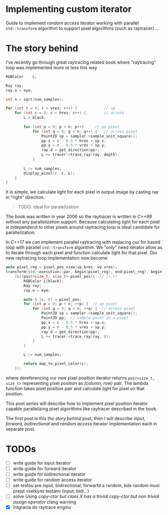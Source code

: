 # Implementing custom iterator

Guide to implement *random access* iterator working with parallel `std::transform` algorithm to support pixel algorithms (such as raytracer) ...

# The story behind

I've recently go through great raytracing related book where "raytracing" loop was implemented more or less this way

```c++
RGBColor	L;

Ray ray;
ray.o = eye;

int n = sqrt(num_samples);

for (int r = 0; r < vres; r++) {			// up
	for (int c = 0; c < hres; c++) {		// across
		L = black;
		
		for (int p = 0; p < n; p++)		// up pixel
			for (int q = 0; q < n; q++) {	// across pixel
				Point2D sp = sampler->sample_unit_square();
				pp.x = c - 0.5 * hres + sp.x;
				pp.y = r - 0.5 * vres + sp.y;
				ray.d = get_direction(pp);
				L += tracer->trace_ray(ray, depth);
			}
										
		L /= num_samples;
		display_pixel(r, c, L);
	}
}
```

It is simple, we calculate light for each pixel in output image by casting ray in "right" direction.

> TODO: ideal for paralelization

The book was written in year 2006 so the raytracer is written in *C++98* without any parallelization support. Because calculating light for each pixel is independend to other pixels around raytracing loop is ideal candidate for parallelization. 

In *C++17* we can implement parallel raytracing with replacing our for based loop with parallel `std::transform` algorithm. We "only" need iterator allow as to iterate through each pixel and function calculate light for that pixel. Our new raytracing loop implementation now become

```c++
auto pixel_rng = pixel_pos_view(vp.hres, vp.vres);
transform(std::execution::par, begin(pixel_rng), end(pixel_rng), begin(pixels),
	[&](pair<size_t, size_t> pixel_pos){  // (c,r)
		RGBColor L{black};
		Ray ray;
		ray.o = eye;

		auto & [c, r] = pixel_pos;
		for (int p = 0; p < n; ++p) {  // up pixel
			for (int q = 0; q < n; ++q) {  // across pixel
				Point2D sp = sampler->sample_unit_square();
				Point2D pp;  // sample point on a pixel
				pp.x = c - 0.5 * hres + sp.x;
				pp.y = r - 0.5 * vres + sp.y;
				ray.d = get_direction(pp);
				L += tracer->trace_ray(ray, 0);
			}
		}

		L /= num_samples;

		return map_to_pixel_color(L);
	});
```

where dereferencing our new pixel position iterator returns `pair<size_t, size_t>` representing pixel position as *(column, row)* pair. The lambda function takes pixel position pair and calculate light for pixel on that position.

This post series will describe how to implement pixel position iterator capable parallelizing pixel algorithms like raytracer described in the book.

The first post is this *the story behind* post, then I will describe *input*, *forward*, *bidirectional* and *random access* iterator implementation each in separate post.   


# TODOs

- [ ] write guide for input iterator
- [ ] write guide for forward iterator
- [ ] write guide for bidirectional iterator
- [ ] write guide for random access iterator
- [ ] set testou pre input, bidirectional, forwarfd a random, kde random musi prejst vsetkymi testami (input, bidi...)
- [ ] solve *Using copy-ctor but class X has a trivial copy-ctor but non trivial assign operator* clang warning
- [x] intgracia do raytrace enginu
